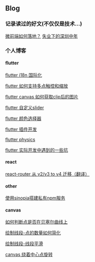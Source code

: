 ## Blog

### 记录读过的好文(不仅仅是技术...)

[微前端如何落地？](https://mp.weixin.qq.com/s/I2Y4N0hwugNV2d6Zk6AdMg)
[失业下的深圳中年](https://media.weibo.cn/article?id=2309634382387550190645&display=0&retcode=6102)

### 个人博客

#### flutter

[flutter i18n 国际化](https://github.com/jindada/blog/issues/12)

[flutter 如何支持多点触控和缩放](https://github.com/jindada/blog/issues/10)

[flutter canvas 如何获取clip后的图片](https://github.com/jindada/blog/issues/15)

[flutter 自定义slider]()

[flutter 颜色选择器]()

[flutter 插件开发]()

[flutter physics](https://github.com/jindada/blog/issues/13)

[flutter 实际开发中遇到的一些坑](https://github.com/jindada/blog/issues/14)

#### react

[react-router 从 v2/v3 to v4 迁移（翻译）](https://github.com/jindada/blog/issues/6)

#### other

[使用sinopia搭建私有npm服务](https://github.com/jindada/blog/issues/1)

#### canvas

[如何判断点是否在贝塞尔曲线上]()

[绘制线段-点的数量如何简化]()

[绘制线段-线段平滑]()

[canvas 绕着中心点旋转]()

